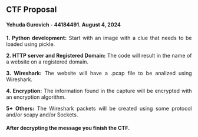 <style>body {text-align: justify}</style>

## CTF Proposal

#### Yehuda Gurovich - 44184491. August 4, 2024

**1. Python development:** Start with an image with a clue that needs to be loaded using pickle.

**2. HTTP server and Registered Domain:** The code will result in the name of a website on a registered domain.

**3. Wireshark:** The website will have a .pcap file to be analized using Wireshark.

**4. Encryption:** The information found in the capture will be encrypted with an encryption algorithm.

**5+ Others:** The Wireshark packets will be created using some protocol and/or scapy and/or Sockets.

#### After decrypting the message you finish the CTF.
